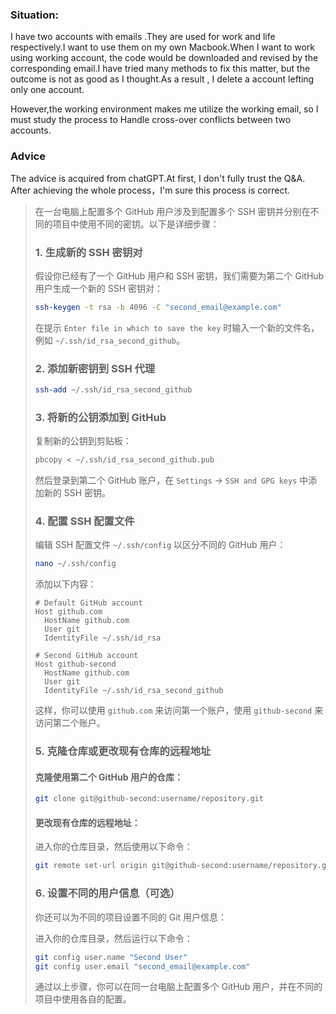 ### Situation:

I have two accounts with emails .They are used for work and life respectively.I want to use them on  my own Macbook.When I want to work using working account, the code would be downloaded and revised by the corresponding email.I have tried many methods to fix this matter, but the outcome is not as good as I thought.As a result , I delete a account lefting only one account.

However,the working environment makes me utilize the working email, so I must study the process to Handle cross-over conflicts between two accounts.

### Advice

The advice is acquired from chatGPT.At first, I don't fully  trust the Q&A. After achieving the whole process，I'm sure this process is correct.  

> 在一台电脑上配置多个 GitHub 用户涉及到配置多个 SSH 密钥并分别在不同的项目中使用不同的密钥。以下是详细步骤：
>
> ### 1. 生成新的 SSH 密钥对
>
> 假设你已经有了一个 GitHub 用户和 SSH 密钥，我们需要为第二个 GitHub 用户生成一个新的 SSH 密钥对：
>
> ```bash
> ssh-keygen -t rsa -b 4096 -C "second_email@example.com"
> ```
>
> 在提示 `Enter file in which to save the key` 时输入一个新的文件名，例如 `~/.ssh/id_rsa_second_github`。
>
> ### 2. 添加新密钥到 SSH 代理
>
> ```bash
> ssh-add ~/.ssh/id_rsa_second_github
> ```
>
> ### 3. 将新的公钥添加到 GitHub
>
> 复制新的公钥到剪贴板：
>
> ```bash
> pbcopy < ~/.ssh/id_rsa_second_github.pub
> ```
>
> 然后登录到第二个 GitHub 账户，在 `Settings` -> `SSH and GPG keys` 中添加新的 SSH 密钥。
>
> ### 4. 配置 SSH 配置文件
>
> 编辑 SSH 配置文件 `~/.ssh/config` 以区分不同的 GitHub 用户：
>
> ```bash
> nano ~/.ssh/config
> ```
>
> 添加以下内容：
>
> ```plaintext
> # Default GitHub account
> Host github.com
>   HostName github.com
>   User git
>   IdentityFile ~/.ssh/id_rsa
> 
> # Second GitHub account
> Host github-second
>   HostName github.com
>   User git
>   IdentityFile ~/.ssh/id_rsa_second_github
> ```
>
> 这样，你可以使用 `github.com` 来访问第一个账户，使用 `github-second` 来访问第二个账户。
>
> ### 5. 克隆仓库或更改现有仓库的远程地址
>
> #### 克隆使用第二个 GitHub 用户的仓库：
>
> ```bash
> git clone git@github-second:username/repository.git
> ```
>
> #### 更改现有仓库的远程地址：
>
> 进入你的仓库目录，然后使用以下命令：
>
> ```bash
> git remote set-url origin git@github-second:username/repository.git
> ```
>
> ### 6. 设置不同的用户信息（可选）
>
> 你还可以为不同的项目设置不同的 Git 用户信息：
>
> 进入你的仓库目录，然后运行以下命令：
>
> ```bash
> git config user.name "Second User"
> git config user.email "second_email@example.com"
> ```
>
> 通过以上步骤，你可以在同一台电脑上配置多个 GitHub 用户，并在不同的项目中使用各自的配置。





